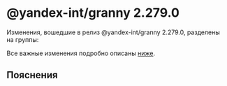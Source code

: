 # @yandex-int/granny 2.279.0

<!-- ЧЕЛОВЕЧЕСКОЕ ВСТУПЛЕНИЕ -->

Изменения, вошедшие в релиз @yandex-int/granny 2.279.0, разделены на группы:

Все важные изменения подробно описаны [ниже](#Пояснения).

## Пояснения

